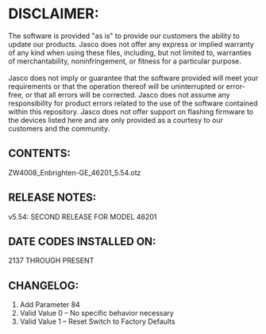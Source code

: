 # DISCLAIMER:
The software is provided "as is" to provide our customers the ability to update our products. Jasco does not offer any express or implied warranty of any kind when using these files, including, but not limited to, warranties of merchantability, noninfringement, or fitness for a particular purpose.<br>
<br>
Jasco does not imply or guarantee that the software provided will meet your requirements or that the operation thereof will be uninterrupted or error-free, or that all errors will be corrected. Jasco does not assume any responsibility for product errors related to the use of the software contained within this repository. Jasco does not offer support on flashing firmware to the devices listed here and are only provided as a courtesy to our customers and the community.

## CONTENTS:
ZW4008_Enbrighten-GE_46201_5.54.otz

## RELEASE NOTES:
v5.54: SECOND RELEASE FOR MODEL 46201

## DATE CODES INSTALLED ON:
2137 THROUGH PRESENT

## CHANGELOG:
1. Add Parameter 84
2. Valid Value 0 – No specific behavior necessary
3. Valid Value 1 – Reset Switch to Factory Defaults